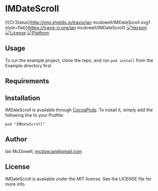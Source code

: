 # IMDateScroll

[![CI Status](http://img.shields.io/travis/ian mcdowell/IMDateScroll.svg?style=flat)](https://travis-ci.org/ian mcdowell/IMDateScroll)
[![Version](https://img.shields.io/cocoapods/v/IMDateScroll.svg?style=flat)](http://cocoadocs.org/docsets/IMDateScroll)
[![License](https://img.shields.io/cocoapods/l/IMDateScroll.svg?style=flat)](http://cocoadocs.org/docsets/IMDateScroll)
[![Platform](https://img.shields.io/cocoapods/p/IMDateScroll.svg?style=flat)](http://cocoadocs.org/docsets/IMDateScroll)

## Usage

To run the example project, clone the repo, and run `pod install` from the Example directory first.

## Requirements

## Installation

IMDateScroll is available through [CocoaPods](http://cocoapods.org). To install
it, simply add the following line to your Podfile:

    pod "IMDateScroll"

## Author

Ian McDowell, mcdow.ian@gmail.com

## License

IMDateScroll is available under the MIT license. See the LICENSE file for more info.

